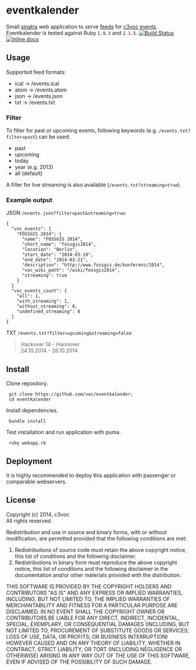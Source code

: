 # eventkalender

Small [sinatra](http://www.sinatrarb.com/) web application to serve [feeds](https://c3voc.de/eventkalender) for [c3voc](http://c3voc.de) [events](https://c3voc.de/wiki/events).<br>
Eventkalender is tested against Ruby `1.9.3` and `2.1.5`. [![Build Status](https://travis-ci.org/voc/eventkalender.svg?branch=master)](https://travis-ci.org/voc/eventkalender) [![Inline docs](http://inch-ci.org/github/voc/eventkalender.png?branch=master)](http://inch-ci.org/github/voc/eventkalender)

## Usage

Supported feed formats:

  * ical → /events.ical
  * atom → /events.atom
  * json → /events.json
  * txt  → /events.txt

### Filter

To filter for past or upcoming events, following keywords (e.g. `/events.txt?filter=past`) can be used:

  * past
  * upcoming
  * today
  * year (e.g. 2013)
  * all (default)

A filter for live streaming is also available (`/events.txt?streaming=true`).

### Example output

JSON `/events.json?filter=past&streaming=true`:

```
{
  "voc_events": {
    "FOSSGIS 2014": {
      "name": "FOSSGIS 2014",
      "short_name": "fossgis2014",
      "location": "Berlin",
      "start_date": "2014-03-19",
      "end_date": "2014-03-21",
      "description": "http://www.fossgis.de/konferenz/2014",
      "voc_wiki_path": "/wiki/fossgis2014",
      "streaming": true
    }
  }
  "voc_events_count": {
    "all": 1,
    "with_streaming": 1,
    "without_streaming": 0,
    "undefined_streaming": 0
  }
}
```

TXT `/events.txt?filter=upcoming&streaming=false`:

> Hackover 14 - Hannover<br>
> 24.10.2014 - 26.10.2014

## Install

Clone repository.

```
 git clone https://github.com/voc/eventkalender;
 cd eventkalender
```

Install dependencies.

```
 bundle install
```

Test installation and run application with puma.

```
 ruby webapp.rb
```

## Deployment

It is highly recommended to deploy this application with passenger or comparable webservers.

## License

Copyright (c) 2014, c3voc<br>
All rights reserved.

Redistribution and use in source and binary forms, with or without
modification, are permitted provided that the following conditions are met:

1. Redistributions of source code must retain the above copyright notice, this
   list of conditions and the following disclaimer.
2. Redistributions in binary form must reproduce the above copyright notice,
   this list of conditions and the following disclaimer in the documentation
   and/or other materials provided with the distribution.

THIS SOFTWARE IS PROVIDED BY THE COPYRIGHT HOLDERS AND CONTRIBUTORS "AS IS" AND
ANY EXPRESS OR IMPLIED WARRANTIES, INCLUDING, BUT NOT LIMITED TO, THE IMPLIED
WARRANTIES OF MERCHANTABILITY AND FITNESS FOR A PARTICULAR PURPOSE ARE
DISCLAIMED. IN NO EVENT SHALL THE COPYRIGHT OWNER OR CONTRIBUTORS BE LIABLE FOR
ANY DIRECT, INDIRECT, INCIDENTAL, SPECIAL, EXEMPLARY, OR CONSEQUENTIAL DAMAGES
(INCLUDING, BUT NOT LIMITED TO, PROCUREMENT OF SUBSTITUTE GOODS OR SERVICES;
LOSS OF USE, DATA, OR PROFITS; OR BUSINESS INTERRUPTION) HOWEVER CAUSED AND
ON ANY THEORY OF LIABILITY, WHETHER IN CONTRACT, STRICT LIABILITY, OR TORT
(INCLUDING NEGLIGENCE OR OTHERWISE) ARISING IN ANY WAY OUT OF THE USE OF THIS
SOFTWARE, EVEN IF ADVISED OF THE POSSIBILITY OF SUCH DAMAGE.
